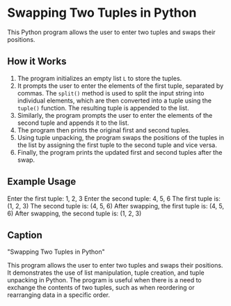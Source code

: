 # Swapping Two Tuples in Python

This Python program allows the user to enter two tuples and swaps their positions.

## How it Works

1. The program initializes an empty list `L` to store the tuples.
2. It prompts the user to enter the elements of the first tuple, separated by commas. The `split()` method is used to split the input string into individual elements, which are then converted into a tuple using the `tuple()` function. The resulting tuple is appended to the list.
3. Similarly, the program prompts the user to enter the elements of the second tuple and appends it to the list.
4. The program then prints the original first and second tuples.
5. Using tuple unpacking, the program swaps the positions of the tuples in the list by assigning the first tuple to the second tuple and vice versa.
6. Finally, the program prints the updated first and second tuples after the swap.

## Example Usage

Enter the first tuple: 1, 2, 3
Enter the second tuple: 4, 5, 6
The first tuple is: (1, 2, 3)
The second tuple is: (4, 5, 6)
After swapping, the first tuple is: (4, 5, 6)
After swapping, the second tuple is: (1, 2, 3)

## Caption

"Swapping Two Tuples in Python"

This program allows the user to enter two tuples and swaps their positions. It demonstrates the use of list manipulation, tuple creation, and tuple unpacking in Python. The program is useful when there is a need to exchange the contents of two tuples, such as when reordering or rearranging data in a specific order.
